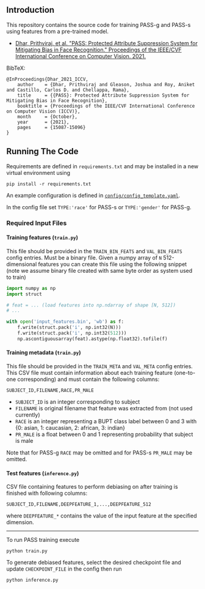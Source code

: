 ## Introduction

This repository contains the source code for training PASS-g and PASS-s using features from a pre-trained model.

- [Dhar, Prithviraj, et al. "PASS: Protected Attribute Suppression System for Mitigating Bias in Face Recognition." Proceedings of the IEEE/CVF International Conference on Computer Vision. 2021.](https://openaccess.thecvf.com/content/ICCV2021/papers/Dhar_PASS_Protected_Attribute_Suppression_System_for_Mitigating_Bias_in_Face_ICCV_2021_paper.pdf)

BibTeX:
```
@InProceedings{Dhar_2021_ICCV,
    author    = {Dhar, Prithviraj and Gleason, Joshua and Roy, Aniket and Castillo, Carlos D. and Chellappa, Rama},
    title     = {{PASS}: Protected Attribute Suppression System for Mitigating Bias in Face Recognition},
    booktitle = {Proceedings of the IEEE/CVF International Conference on Computer Vision (ICCV)},
    month     = {October},
    year      = {2021},
    pages     = {15087-15096}
}
```

## Running The Code

Requirements are defined in `requirements.txt` and may be installed in a new virtual environment using

```
pip install -r requirements.txt
```

An example configuration is defined in [`config/config_template.yaml`](https://github.com/Prithviraj7/PASS/blob/main/config/config_template.yaml).

In the config file set `TYPE:'race'` for PASS-s or `TYPE:'gender'` for PASS-g.

### Required Input Files

#### Training features (`train.py`)

This file should be provided in the `TRAIN_BIN_FEATS` and `VAL_BIN_FEATS` config entries. Must be a binary file. Given a numpy array of `N` 512-dimensional features you can create this file using the following snippet (note we assume binary file created with same byte order as system used to train)

```python
import numpy as np
import struct

# feat = ... (load features into np.ndarray of shape [N, 512])
# ...

with open('input_features.bin', 'wb') as f:
    f.write(struct.pack('i', np.int32(N)))
    f.write(struct.pack('i', np.int32(512)))
    np.ascontiguousarray(feat).astype(np.float32).tofile(f)
```

#### Training metadata (`train.py`)

This file should be provided in the `TRAIN_META` and `VAL_META` config entries. This CSV file must contain information about each training feature (one-to-one corresponding) and must contain the following columns:

```none
SUBJECT_ID,FILENAME,RACE,PR_MALE
```

- `SUBJECT_ID` is an integer corresponding to subject
- `FILENAME` is original filename that feature was extracted from (not used currently)
- `RACE` is an integer representing a BUPT class label between 0 and 3 with {0: asian, 1: caucasian, 2: african, 3: indian}
- `PR_MALE` is a float between 0 and 1 representing probability that subject is male

Note that for PASS-g `RACE` may be omitted and for PASS-s `PR_MALE` may be omitted.

#### Test features (`inference.py`)

CSV file containing features to perform debiasing on after training is finished with following columns:

```none
SUBJECT_ID,FILENAME,DEEPFEATURE_1,...,DEEPFEATURE_512
```

where `DEEPFEATURE_*` contains the value of the input feature at the specified dimension.

---

To run PASS training execute

```
python train.py
```

To generate debiased features, select the desired checkpoint file and update `CHECKPOINT_FILE` in the config then run

```
python inference.py
```

